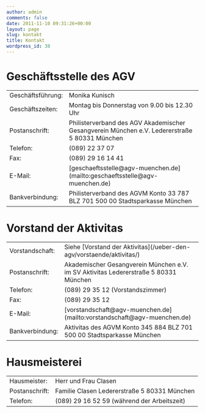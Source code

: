 ```yaml
---
author: admin
comments: false
date: 2011-11-10 09:31:26+00:00
layout: page
slug: kontakt
title: Kontakt
wordpress_id: 38
---
```


# Geschäftsstelle des AGV

<table cellpadding="0" width="560" cellspacing="0" border="0" >
<tbody >
<tr >

<td >Geschäftsführung:
</td>

<td >Monika Kunisch
</td>
</tr>
<tr >

<td >Geschäftszeiten:
</td>

<td >Montag bis Donnerstag von 9.00 bis 12.30 Uhr
</td>
</tr>
<tr >

<td >Postanschrift:
</td>

<td >Philisterverband des AGV Akademischer Gesangverein München e.V.
Ledererstraße 5
80331 München
</td>
</tr>
<tr >

<td >Telefon:
</td>

<td >(089) 22 37 07
</td>
</tr>
<tr >

<td >Fax:
</td>

<td >(089) 29 16 14 41
</td>
</tr>
<tr >

<td >E-Mail:
</td>

<td >[geschaeftsstelle@agv-muenchen.de](mailto:geschaeftsstelle@agv-muenchen.de)
</td>
</tr>
<tr >

<td >Bankverbindung:
</td>

<td >Philisterverband des AGVM
Konto 33 787
BLZ 701 500 00
Stadtsparkasse München
</td>
</tr>
</tbody>
</table>

# Vorstand der Aktivitas

<table cellpadding="0" width="560" cellspacing="0" border="0" >
<tbody >
<tr >

<td >Vorstandschaft:
</td>

<td >Siehe [Vorstand der Aktivitas](/ueber-den-agv/vorstaende/aktivitas/)
</td>
</tr>
<tr >

<td >Postanschrift:
</td>

<td >Akademischer Gesangverein München e.V. im SV
Aktivitas
Ledererstraße 5
80331 München
</td>
</tr>
<tr >

<td >Telefon:
</td>

<td >(089) 29 35 12 (Vorstandszimmer)
</td>
</tr>
<tr >

<td >Fax:
</td>

<td >(089) 29 35 12
</td>
</tr>
<tr >

<td >E-Mail:
</td>

<td >[vorstandschaft@agv-muenchen.de](mailto:vorstandschaft@agv-muenchen.de)
</td>
</tr>
<tr >

<td >Bankverbindung:
</td>

<td >Aktivitas des AGVM
Konto 345 884
BLZ 701 500 00
Stadtsparkasse München
</td>
</tr>
</tbody>
</table>

# Hausmeisterei

<table cellpadding="0" width="560" cellspacing="0" border="0" >
<tbody >
<tr >

<td >Hausmeister:
</td>

<td >Herr und Frau Clasen
</td>
</tr>
<tr >

<td >Postanschrift:
</td>

<td >Familie Clasen
Ledererstraße 5
80331 München
</td>
</tr>
<tr >

<td >Telefon:
</td>

<td >(089) 29 16 52 59 (während der Arbeitszeit)
</td>
</tr>
</tbody>
</table>

